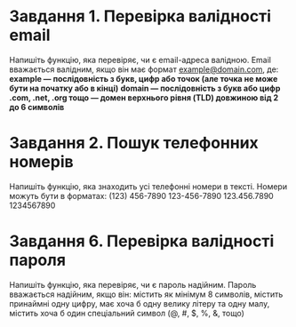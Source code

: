# Завдання 1. Перевірка валідності email

Напишіть функцію, яка перевіряє, чи є email-адреса валідною. Email вважається валідним, якщо він має формат example@domain.com, де:
**example — послідовність з букв, цифр або точок (але точка не може бути на початку або в кінці)**
**domain — послідовність з букв або цифр**
**.com, .net, .org тощо — домен верхнього рівня (TLD) довжиною від 2 до 6 символів**

# Завдання 2. Пошук телефонних номерів

Напишіть функцію, яка знаходить усі телефонні номери в тексті. Номери можуть бути в форматах:
(123) 456-7890
123-456-7890
123.456.7890
1234567890

# Завдання 6. Перевірка валідності пароля

Напишіть функцію, яка перевіряє, чи є пароль надійним. Пароль вважається надійним, якщо він:
містить як мінімум 8 символів,
містить принаймні одну цифру,
має хоча б одну велику літеру та одну малу,
містить хоча б один спеціальний символ (@, #, $, %, &, тощо)
